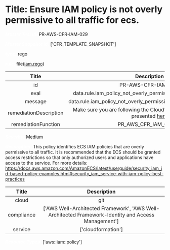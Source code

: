 



# Title: Ensure IAM policy is not overly permissive to all traffic for ecs.


***<font color="white">Master Test Id:</font>*** PR-AWS-CFR-IAM-029

***<font color="white">Master Snapshot Id:</font>*** ['CFR_TEMPLATE_SNAPSHOT']

***<font color="white">type:</font>*** rego

***<font color="white">rule:</font>*** file([iam.rego])  
  
  
  
  

|Title|Description|
| :---: | :---: |
|id|PR-AWS-CFR-IAM-029|
|eval|data.rule.iam_policy_not_overly_permissive_to_all_traffic_for_ecs|
|message|data.rule.iam_policy_not_overly_permissive_to_all_traffic_for_ecs_err|
|remediationDescription|Make sure you are following the Cloudformation template format presented <a href='https://docs.aws.amazon.com/AWSCloudFormation/latest/UserGuide/aws-resource-iam-policy.html' target='_blank'>here</a>|
|remediationFunction|PR_AWS_CFR_IAM_029.py|


***<font color="white">Severity:</font>*** Medium

***<font color="white">Description:</font>*** This policy identifies ECS IAM policies that are overly permissive to all traffic. It is recommended that the ECS should be granted access restrictions so that only authorized users and applications have access to the service. For more details: https://docs.aws.amazon.com/AmazonECS/latest/userguide/security_iam_id-based-policy-examples.html#security_iam_service-with-iam-policy-best-practices  
  
  

|Title|Description|
| :---: | :---: |
|cloud|git|
|compliance|['AWS Well-Architected Framework', 'AWS Well-Architected Framework-Identity and Access Management']|
|service|['cloudformation']|


***<font color="white">Resource Types:</font>*** ['aws::iam::policy']


[iam.rego]: https://github.com/prancer-io/prancer-compliance-test/tree/master/aws/iac/iam.rego

